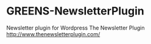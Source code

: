 # GREENS-NewsletterPlugin
Newsletter plugin for Wordpress The Newsletter Plugin http://www.thenewsletterplugin.com/
